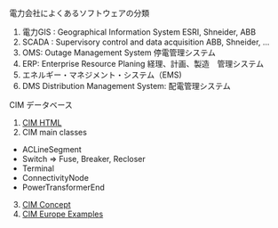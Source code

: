 
電力会社によくあるソフトウェアの分類
1. 電力GIS : Geographical Information System
      ESRI, Shneider, ABB
2. SCADA : Supervisory control and data acquisition
      ABB, Shneider, ...
3. OMS: Outage Management System
      停電管理システム
4. ERP: Enterprise Resource Planing
    経理、計画、製造　管理システム
5. エネルギー・マネジメント・システム（EMS)
6. DMS Distribution Management System: 配電管理システム

CIM データベース
1. [CIM HTML](/data/cim-html.zip)
2. CIM main classes
  - ACLineSegment
  - Switch => Fuse, Breaker, Recloser
  - Terminal
  - ConnectivityNode
  - PowerTransformerEnd
3. [CIM Concept](/data/CIM-concept.pdf)
4. [CIM Europe Examples](/data/micro_grid-master.zip)
